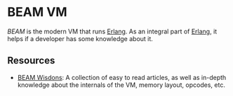BEAM VM
=======

_BEAM_ is the modern VM that runs [Erlang].  As an integral part of [Erlang],
it helps if a developer has some knowledge about it.


Resources
---------

 - [BEAM Wisdons](http://beam-wisdoms.clau.se/):
   A collection of easy to read articles, as well as in-depth knowledge about
   the internals of the VM, memory layout, opcodes, etc.

[Erlang]:	https://www.erlang.org/
